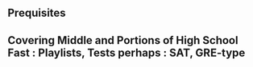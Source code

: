 ## Prequisites

## Covering Middle and Portions of High School Fast : Playlists, Tests perhaps : SAT, GRE-type
